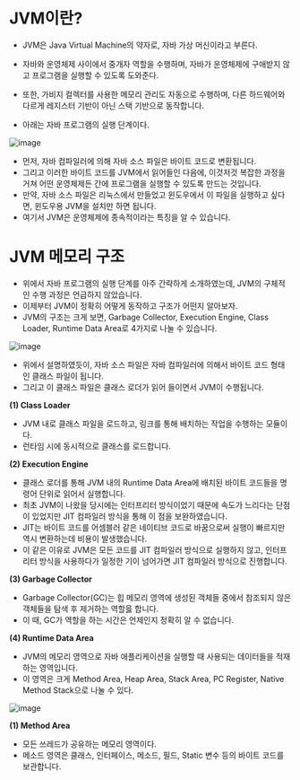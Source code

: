 <h1> JVM이란? </h1>

- JVM은 Java Virtual Machine의 약자로, 자바 가상 머신이라고 부른다.
- 자바와 운영체제 사이에서 중개자 역할을 수행하며, 자바가 운영체제에 구애받지 않고 프로그램을 실행할 수 있도록 도와준다.
- 또한, 가비지 컬렉터를 사용한 메모리 관리도 자동으로 수행하며, 다른 하드웨어와 다르게 레지스터 기반이 아닌 스택 기반으로 동작합니다.

- 아래는 자바 프로그램의 실행 단계이다.

![image](https://user-images.githubusercontent.com/62228401/235345313-227ef74b-8038-4b23-870e-3fb295c1d68b.png)

- 먼저, 자바 컴파일러에 의해 자바 소스 파일은 바이트 코드로 변환됩니다.
- 그리고 이러한 바이트 코드를 JVM에서 읽어들인 다음에, 이것저것 복잡한 과정을 거쳐 어떤 운영체제든 간에 프로그램을 실행할 수 있도록 만드는 것입니다.
- 만약, 자바 소스 파일은 리눅스에서 만들었고 윈도우에서 이 파일을 실행하고 싶다면, 윈도우용 JVM을 설치만 하면 됩니다.
- 여기서 JVM은 운영체제에 종속적이라는 특징을 알 수 있습니다.

<h1> JVM 메모리 구조 </h1>

- 위에서 자바 프로그램의 실행 단계를 아주 간략하게 소개하였는데, JVM의 구체적인 수행 과정은 언급하지 않았습니다.
- 이제부터 JVM이 정확히 어떻게 동작하고 구조가 어떤지 알아보자.
- JVM의 구조는 크게 보면, Garbage Collector, Execution Engine, Class Loader, Runtime Data Area로 4가지로 나눌 수 있습니다.

![image](https://user-images.githubusercontent.com/62228401/235345587-42b365ff-e372-4c13-bdd4-6c3731d1b7a7.png)

- 위에서 설명하였듯이, 자바 소스 파일은 자바 컴파일러에 의해서 바이트 코드 형태인 클래스 파일이 됩니다.
- 그리고 이 클래스 파일은 클래스 로더가 읽어 들이면서 JVM이 수행됩니다.

<b> (1) Class Loader </b>

- JVM 내로 클래스 파일을 로드하고, 링크를 통해 배치하는 작업을 수행하는 모듈이다.
- 런타임 시에 동시적으로 클래스를 로드합니다.

<b> (2) Execution Engine </b>

- 클래스 로더를 통해 JVM 내의 Runtime Data Area에 배치된 바이트 코드들을 명령어 단위로 읽어서 실행합니다.
- 최초 JVM이 나왔을 당시에는 인터프리터 방식이었기 때문에 속도가 느리다는 단점이 있었지만 JIT 컴파일러 방식을 통해 이 점을 보완하였습니다.
- JIT는 바이트 코드를 어셈블러 같은 네이티브 코드로 바꿈으로써 실행이 빠르지만 역시 변환하는데 비용이 발생했습니다.
- 이 같은 이유로 JVM은 모든 코드를 JIT 컴파일러 방식으로 실행하지 않고, 인터프리터 방식을 사용하다가 일정한 기이 넘어가면 JIT 컴파일러 방식으로 진행합니다.

<b> (3) Garbage Collector </b>

- Garbage Collector(GC)는 힙 메모리 영역에 생성된 객체들 중에서 참조되지 않은 객체들을 탐색 후 제거하는 역할읋 합니다.
- 이 때, GC가 역할을 하는 시간은 언제인지 정확히 알 수 없습니다.

<b> (4) Runtime Data Area </b>

- JVM의 메모리 영역으로 자바 애플리케이션을 실행할 때 사용되는 데이터들을 적재하는 영역입니다.
- 이 영역은 크게 Method Area, Heap Area, Stack Area, PC Register, Native Method Stack으로 나눌 수 있다.

![image](https://user-images.githubusercontent.com/62228401/235346128-634e3586-9818-4c76-9b25-23fcfd38f12c.png)

<b> (1) Method Area </b>

- 모든 쓰레드가 공유하는 메모리 영역이다.
- 메소드 영역은 클래스, 인터페이스, 메소드, 필드, Static 변수 등의 바이트 코드를 보관합니다.

